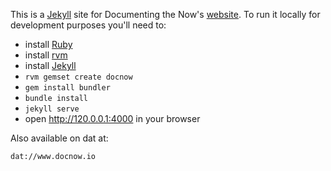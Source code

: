 This is a [Jekyll] site for Documenting the Now's [website]. To run it locally
for development purposes you'll need to:

* install [Ruby]
* install [rvm]
* install [Jekyll]
* `rvm gemset create docnow`
* `gem install bundler`
* `bundle install`
* `jekyll serve`
* open http://120.0.0.1:4000 in your browser

Also available on dat at:

    dat://www.docnow.io

[Jekyll]: https://jekyllrb.com/
[Ruby]: https://www.ruby-lang.org/en/
[rvm]: https://rvm.io/rvm/install
[website]: http://www.docnow.io


